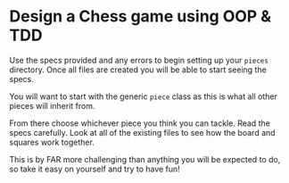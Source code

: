 # Design a Chess game using OOP & TDD

Use the specs provided and any errors to begin setting up your `pieces`
directory. Once all files are created you will be able to start seeing the specs.

You will want to start with the generic `piece` class as this is what all other
pieces will inherit from.

From there choose whichever piece you think you can tackle. Read the specs
carefully. Look at all of the existing files to see how the board and squares
work together.

This is by FAR more challenging than anything you will be expected to do, so
take it easy on yourself and try to have fun!
